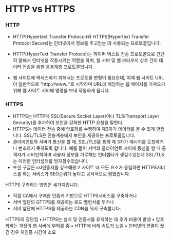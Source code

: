 # HTTP vs HTTPS

### HTTP
- HTTP(Hypertext Transfer Protocol)와 HTTPS(Hypertext Transfer Protocol Secure)는 인터넷에서 정보를 주고받는 데 사용되는 프로토콜입니다.

- HTTP(HyperText Transfer Protocol)는 하이퍼 텍스트 전송 프로토콜으로 간단히 말해서 인터넷을 작동시키는 역할을 하며, 웹 서버 및 웹 브라우저 상호 간의 데이터 전송을 위한 응용계층 프로토콜입니다.
- 웹 사이트에 액세스하기 위해서는 프로토콜 변형이 필요한데, 이때 웹 사이트 URL이 일반적으로 “http://www..”로 시작하며 URL에 해당하는 웹 페이지를 가져오기 위해 웹 사이트 서버에 명령을 보내 작동하게 됩니다.

### HTTPS
- HTTPS는 HTTP에 SSL(Secure Socket Layer)이나 TLS(Transport Layer Security)를 추가하여 보안을 강화한 HTTP 요청을 말한다. 
- HTTPS는 데이터 전송 중에 암호화를 수행하여 제3자가 데이터를 볼 수 없게 만듭니다. SSL/TLS은 전송계층에서 보안을 제공하는 프로토콜입니다. 
- 클라이언트와 서버가 통신을 할 때, SSL/TLS를 통해 제 3자가 메시지를 도청하거나 변조하지 못하도록 합니다. 예를 들어 서버와 클라이언트 사이에 통신을 할 때 공격자가 서버인척하며 사용자 정보를 가로채는 인터셉터가 생길수있는데 SSL/TLS는 이러한 인터셉터를 방지할수있습니다.  
- 또한 구글은 ssl인증서를 강조해왔고 사이트 내 모든 요소가 동일하면 HTTPS서비스를 하는 서비스가 SEO순위가 높다고 공식적으로 밝혔습니다. 

HTTPS 구축하는 방법은 세가지입니다. 
- 직접 CA에서 구매한 인증키 기반으로 HTTPS서비스를 구축하거나
- 서버 앞단의 GTTPS를 제공하는 로드 밸런서를 두거나 
- 서버 앞단에 HTTPS를 제공하는 CDN을 둬서 구축합니다. 

HTTPS의 장단점
•	HTTPS는 설치 및 인증서를 유지하는 데 추가 비용이 발생
•	암호화하는 과정이 웹 서버에 부하를 줌
•	HTTP에 비해 속도가 느림
•	인터넷의 연결이 끊긴 경우 재인증 시간이 소요
